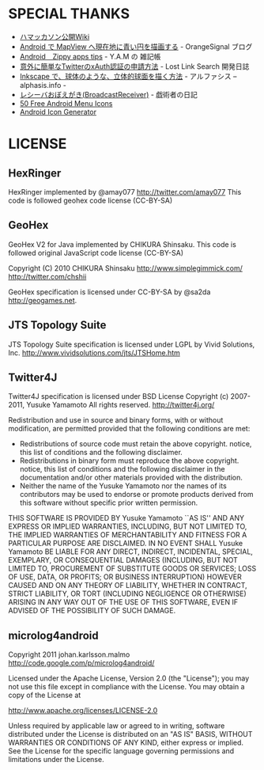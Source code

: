 # SPECIAL THANKS

 * [ハマッカソン公開Wiki](https://github.com/mackato/hamackathon/wiki)
 * [Android で MapView へ現在地に青い円を描画する](http://d.hatena.ne.jp/orangesignal/20101228/1293513030) - OrangeSignal ブログ
 * [Android　Zippy apps tips](http://y-anz-m.blogspot.com/2010/10/androidzippy-apps-tips.html) - Y.A.M の 雑記帳
 * [意外に簡単なTwitterのxAuth認証の申請方法](http://lostlinksearch.net/blog/2011/01/%E6%84%8F%E5%A4%96%E3%81%AB%E7%B0%A1%E5%8D%98%E3%81%AAtwitter%E3%81%AExauth%E8%AA%8D%E8%A8%BC%E3%81%AE%E7%94%B3%E8%AB%8B%E6%96%B9%E6%B3%95/) - Lost Link Search 開発日誌
 * [Inkscape で、球体のような、立体的球面を描く方法](http://alphasis.info/2010/11/inkscape-ball/) - アルファシス – alphasis.info -
 * [レシーバおぼえがき(BroadcastReceiver)](http://www.jp-z.jp/changelog/2011-02-06-1.html) - 戯術者の日記
 * [50 Free Android Menu Icons](http://www.androidicons.com/)
 * [Android Icon Generator](http://www.androidicongenerator.net/)

# LICENSE

## HexRinger
HexRinger implemented by @amay077
http://twitter.com/amay077
This code is followed geohex code license (CC-BY-SA)

## GeoHex
GeoHex V2 for Java implemented by CHIKURA Shinsaku.
This code is followed original JavaScript code license (CC-BY-SA)

Copyright (C) 2010 CHIKURA Shinsaku
http://www.simplegimmick.com/
http://twitter.com/chshii

GeoHex specification is licensed under CC-BY-SA
by @sa2da http://geogames.net.

## JTS Topology Suite
JTS Topology Suite specification is licensed under LGPL
by Vivid Solutions, Inc. http://www.vividsolutions.com/jts/JTSHome.htm

## Twitter4J
Twitter4J specification is licensed under BSD License
Copyright (c) 2007-2011, Yusuke Yamamoto 
All rights reserved.
http://twitter4j.org/

Redistribution and use in source and binary forms, with or without
modification, are permitted provided that the following conditions are met:

 * Redistributions of source code must retain the above copyright. notice, this list of conditions and the following disclaimer.
 * Redistributions in binary form must reproduce the above copyright. notice, this list of conditions and the following disclaimer in the documentation and/or other materials provided with the distribution.
 * Neither the name of the Yusuke Yamamoto nor the names of its contributors may be used to endorse or promote products derived from this software without specific prior written permission.

THIS SOFTWARE IS PROVIDED BY Yusuke Yamamoto ``AS IS'' AND ANY EXPRESS OR IMPLIED WARRANTIES, INCLUDING, BUT NOT LIMITED TO,
 THE IMPLIED WARRANTIES OF MERCHANTABILITY AND FITNESS FOR A PARTICULAR PURPOSE ARE DISCLAIMED.
 IN NO EVENT SHALL Yusuke Yamamoto BE LIABLE FOR ANY DIRECT, INDIRECT, INCIDENTAL, SPECIAL, EXEMPLARY, OR CONSEQUENTIAL DAMAGES
 (INCLUDING, BUT NOT LIMITED TO, PROCUREMENT OF SUBSTITUTE GOODS OR SERVICES; LOSS OF USE, DATA, OR PROFITS; OR BUSINESS
 INTERRUPTION) HOWEVER CAUSED AND ON ANY THEORY OF LIABILITY, WHETHER IN CONTRACT, STRICT LIABILITY, OR TORT (INCLUDING
 NEGLIGENCE OR OTHERWISE) ARISING IN ANY WAY OUT OF THE USE OF THIS SOFTWARE, EVEN IF ADVISED OF THE POSSIBILITY OF SUCH DAMAGE.

## microlog4android
Copyright 2011 johan.karlsson.malmo 
http://code.google.com/p/microlog4android/

Licensed under the Apache License, Version 2.0 (the "License");
you may not use this file except in compliance with the License.
You may obtain a copy of the License at

http://www.apache.org/licenses/LICENSE-2.0

Unless required by applicable law or agreed to in writing, software 
 distributed under the License is distributed on an "AS IS" BASIS,
 WITHOUT WARRANTIES OR CONDITIONS OF ANY KIND, either express or implied.
 See the License for the specific language governing permissions and
 limitations under the License.
